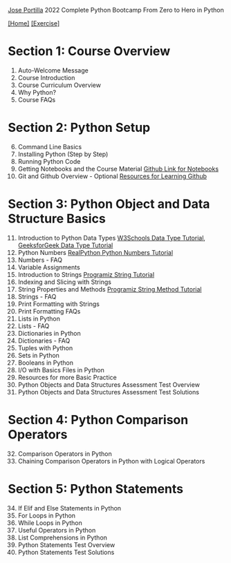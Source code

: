 [Jose Portilla](https://www.udemy.com/user/joseportilla/) 2022 Complete Python Bootcamp From Zero to Hero in Python

[[Home]](https://driphtyio.github.io/python-portilla/) [[Exercise]](https://driphtyio.github.io/python-portilla/exercise.html)

# Section 1: Course Overview
1. Auto-Welcome Message
2. Course Introduction
3. Course Curriculum Overview
4. Why Python?
5. Course FAQs

# Section 2: Python Setup
6. Command Line Basics
7. Installing Python (Step by Step)
8. Running Python Code
9. Getting Notebooks and the Course Material [Github Link for Notebooks](https://github.com/Pierian-Data/Complete-Python-3-Bootcamp)
10. Git and Github Overview - Optional [Resources for Learning Github](https://docs.github.com/en/get-started/quickstart/git-and-github-learning-resources)

# Section 3: Python Object and Data Structure Basics
11. Introduction to Python Data Types [W3Schools Data Type Tutorial](https://www.w3schools.com/python/python_datatypes.asp), [GeeksforGeek Data Type Tutorial](https://www.geeksforgeeks.org/python-data-types/)
12. Python Numbers [RealPython Python Numbers Tutorial](https://realpython.com/python-numbers/#:~:text=Python%20has%20three%20built%2Din,numbers%20in%20a%20later%20section.)
13. Numbers - FAQ
14. Variable Assignments
15. Introduction to Strings [Programiz String Tutorial](https://www.programiz.com/python-programming/string)
16. Indexing and Slicing with Strings
17. String Properties and Methods [Programiz String Method Tutorial](https://www.programiz.com/python-programming/methods/string)
18. Strings - FAQ
19. Print Formatting with Strings
20. Print Formatting FAQs
21. Lists in Python
22. Lists - FAQ
23. Dictionaries in Python
24. Dictionaries - FAQ
25. Tuples with Python
26. Sets in Python
27. Booleans in Python
28. I/O with Basics Files in Python
29. Resources for more Basic Practice
30. Python Objects and Data Structures Assessment Test Overview
31. Python Objects and Data Structures Assessment Test Solutions

# Section 4: Python Comparison Operators
32. Comparison Operators in Python
33. Chaining Comparison Operators in Python with Logical Operators

# Section 5: Python Statements
34. If Elif and Else Statements in Python
35. For Loops in Python
36. While Loops in Python
37. Useful Operators in Python
38. List Comprehensions in Python
39. Python Statements Test Overview
40. Python Statements Test Solutions

